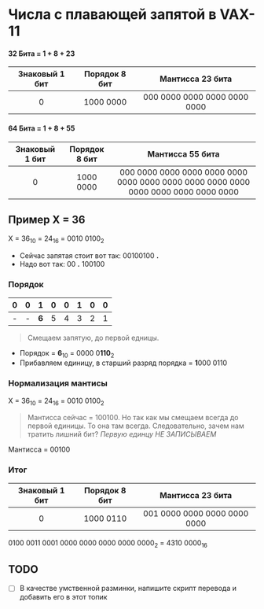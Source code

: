 # Числа с плавающей запятой в VAX-11

#### 32 Бита = 1 + 8 + 23
| Знаковый 1 бит  | Порядок 8 бит | Мантисса 23 бита |
|:---------------:|:----------:|:--------:|
|0| 1000 0000 | 000 0000 0000 0000 0000 0000 |
#### 64 Бита = 1 + 8 + 55
| Знаковый 1 бит  | Порядок 8 бит | Мантисса 55 бита |
|:---------------:|:----------:|:--------:|
|0| 1000 0000 | 000 0000 0000 0000 0000 0000 0000 0000 0000 0000 0000 0000 0000 0000 0000 0000 0000|

## Пример X = 36
X = 36<sub>10</sub> = 24<sub>16</sub> = 0010 0100<sub>2</sub>

- Сейчас запятая стоит вот так: 00100100 **.** 
- Надо вот так: 00 **.** 100100  
### Порядок
| 0 | 0 | 1 | 0 | 0 | 1 | 0 | 0 |
|:---:|:---:|:---:|:---:|:---:|:---:|:---:|:---:|
| - | - | **6** | 5 | 4 | 3 | 2 | 1 |
> Смещаем запятую, до первой едницы.

- Порядок = **6**<sub>10</sub> = 0000 0**110**<sub>2</sub> 
- Прибавляем единицу, в старший разряд порядка = **1**000 0110
### Нормализация мантисы
X = 36<sub>10</sub> = 24<sub>16</sub> = 0010 0100<sub>2</sub> 

> Мантисса сейчас = 100100. 
Но так как мы смещаем всегда до первой единицы. То она там всегда. Следовательно, зачем нам тратить лишний бит?
_Первую единцу НЕ ЗАПИСЫВАЕМ_

Мантисса = 00100

### Итог

| Знаковый 1 бит  | Порядок 8 бит | Мантисса 23 бита |
|:---------------:|:----------:|:--------:|
|0| 1000 0110 | 001 0000 0000 0000 0000 0000|

0100 0011 0001 0000 0000 0000 0000 0000<sub>2</sub> = 4310 0000<sub>16</sub>

## TODO
- [ ] В качестве умственной разминки, напишите скрипт перевода и добавить его в этот топик